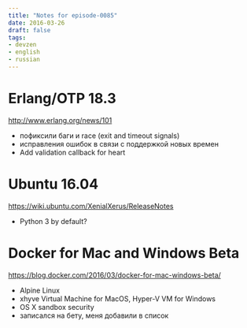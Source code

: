 ```yaml
---
title: "Notes for episode-0085"
date: 2016-03-26
draft: false
tags:
- devzen
- english
- russian
---
```


# Erlang/OTP 18.3
http://www.erlang.org/news/101

- пофиксили баги и race (exit and timeout signals)
- исправления ошибок в связи с поддержкой новых времен
- Add validation callback for heart

# Ubuntu 16.04
https://wiki.ubuntu.com/XenialXerus/ReleaseNotes

- Python 3 by default?

# Docker for Mac and Windows Beta
https://blog.docker.com/2016/03/docker-for-mac-windows-beta/

- Alpine Linux
- xhyve Virtual Machine for MacOS, Hyper-V VM for Windows
- OS X sandbox security
- записался на бету, меня добавили в список
